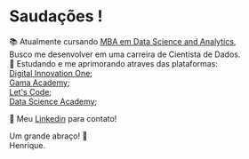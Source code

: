 # Saudações !

:books: Atualmente cursando [MBA em Data Science and Analytics](https://mbauspesalq.com/wp-content/uploads/2021/06/mba-em-data-science-e-analytics.pdf), <br />
Busco me desenvolver em uma carreira de Cientista de Dados.<br />
:book: Estudando e me aprimorando atraves das plataformas: <br />
                                                           [Digital Innovation One](https://digitalinnovation.one/);<br />
                                                           [Gama Academy](https://www.gama.academy/);<br />
                                                           [Let's Code](https://letscode.com.br/);<br />
                                                           [Data Science Academy](https://www.datascienceacademy.com.br/cursosgratuitos);<br />
                                                           
:briefcase: Meu [Linkedin](https://www.linkedin.com/in/henrique-sampaio-batista/) para contato!

Um grande abraço! :hugs: <br /> 
Henrique.
